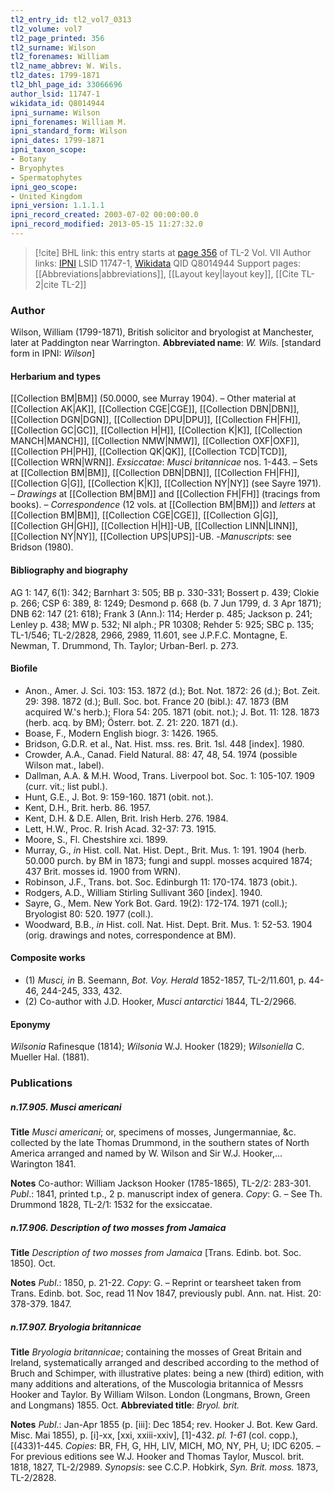 ```yaml
---
tl2_entry_id: tl2_vol7_0313
tl2_volume: vol7
tl2_page_printed: 356
tl2_surname: Wilson
tl2_forenames: William
tl2_name_abbrev: W. Wils.
tl2_dates: 1799-1871
tl2_bhl_page_id: 33066696
author_lsid: 11747-1
wikidata_id: Q8014944
ipni_surname: Wilson
ipni_forenames: William M.
ipni_standard_form: Wilson
ipni_dates: 1799-1871
ipni_taxon_scope: 
- Botany
- Bryophytes
- Spermatophytes
ipni_geo_scope: 
- United Kingdom
ipni_version: 1.1.1.1
ipni_record_created: 2003-07-02 00:00:00.0
ipni_record_modified: 2013-05-15 11:27:32.0
---
```


> [!cite] BHL link: this entry starts at [page 356](https://www.biodiversitylibrary.org/page/33066696) of TL-2 Vol. VII
> Author links: [IPNI](https://www.ipni.org/a/11747-1) LSID 11747-1, [Wikidata](https://www.wikidata.org/wiki/Q8014944) QID Q8014944
> Support pages: [[Abbreviations|abbreviations]], [[Layout key|layout key]], [[Cite TL-2|cite TL-2]]

### Author

Wilson, William (1799-1871), British solicitor and bryologist at Manchester, later at Paddington near Warrington. 
**Abbreviated name**: *W. Wils.* \[standard form in IPNI: *Wilson*\]

#### Herbarium and types

[[Collection BM|BM]] (50.0000, see Murray 1904). – Other material at [[Collection AK|AK]], [[Collection CGE|CGE]], [[Collection DBN|DBN]], [[Collection DGN|DGN]], [[Collection DPU|DPU]], [[Collection FH|FH]], [[Collection GC|GC]], [[Collection H|H]], [[Collection K|K]], [[Collection MANCH|MANCH]], [[Collection NMW|NMW]], [[Collection OXF|OXF]], [[Collection PH|PH]], [[Collection QK|QK]], [[Collection TCD|TCD]], [[Collection WRN|WRN]].
*Exsiccatae*: *Musci britannicae* nos. 1-443. – Sets at [[Collection BM|BM]], [[Collection DBN|DBN]], [[Collection FH|FH]], [[Collection G|G]], [[Collection K|K]], [[Collection NY|NY]] (see Sayre 1971). – *Drawings* at [[Collection BM|BM]] and [[Collection FH|FH]] (tracings from books). – *Correspondence* (12 vols. at [[Collection BM|BM]]) and *letters* at [[Collection BM|BM]], [[Collection CGE|CGE]], [[Collection G|G]], [[Collection GH|GH]], [[Collection H|H]]-UB, [[Collection LINN|LINN]], [[Collection NY|NY]], [[Collection UPS|UPS]]-UB. -*Manuscripts*: see Bridson (1980).

#### Bibliography and biography

AG 1: 147, 6(1): 342; Barnhart 3: 505; BB p. 330-331; Bossert p. 439; Clokie p. 266; CSP 6: 389, 8: 1249; Desmond p. 668 (b. 7 Jun 1799, d. 3 Apr 1871); DNB 62: 147 (21: 618); Frank 3 (Ann.): 114; Herder p. 485; Jackson p. 241; Lenley p. 438; MW p. 532; NI alph.; PR 10308; Rehder 5: 925; SBC p. 135; TL-1/546; TL-2/2828, 2966, 2989, 11.601, see J.P.F.C. Montagne, E. Newman, T. Drummond, Th. Taylor; Urban-Berl. p. 273.

#### Biofile

- Anon., Amer. J. Sci. 103: 153. 1872 (d.); Bot. Not. 1872: 26 (d.); Bot. Zeit. 29: 398. 1872 (d.); Bull. Soc. bot. France 20 (bibl.): 47. 1873 (BM acquired W.'s herb.); Flora 54: 205. 1871 (obit. not.); J. Bot. 11: 128. 1873 (herb. acq. by BM); Österr. bot. Z. 21: 220. 1871 (d.).
- Boase, F., Modern English biogr. 3: 1426. 1965.
- Bridson, G.D.R. et al., Nat. Hist. mss. res. Brit. 1sl. 448 \[index\]. 1980.
- Crowder, A.A., Canad. Field Natural. 88: 47, 48, 54. 1974 (possible Wilson mat., label).
- Dallman, A.A. & M.H. Wood, Trans. Liverpool bot. Soc. 1: 105-107. 1909 (curr. vit.; list publ.).
- Hunt, G.E., J. Bot. 9: 159-160. 1871 (obit. not.).
- Kent, D.H., Brit. herb. 86. 1957.
- Kent, D.H. & D.E. Allen, Brit. Irish Herb. 276. 1984.
- Lett, H.W., Proc. R. Irish Acad. 32-37: 73. 1915.
- Moore, S., Fl. Chestshire xci. 1899.
- Murray, G., *in* Hist. coll. Nat. Hist. Dept., Brit. Mus. 1: 191. 1904 (herb. 50.000 purch. by BM in 1873; fungi and suppl. mosses acquired 1874; 437 Brit. mosses id. 1900 from WRN).
- Robinson, J.F., Trans. bot. Soc. Edinburgh 11: 170-174. 1873 (obit.).
- Rodgers, A.D., William Stirling Sullivant 360 \[index\]. 1940.
- Sayre, G., Mem. New York Bot. Gard. 19(2): 172-174. 1971 (coll.); Bryologist 80: 520. 1977 (coll.).
- Woodward, B.B., *in* Hist. coll. Nat. Hist. Dept. Brit. Mus. 1: 52-53. 1904 (orig. drawings and notes, correspondence at BM).

#### Composite works

- (1) *Musci, in* B. Seemann, *Bot. Voy. Herald* 1852-1857, TL-2/11.601, p. 44-46, 244-245, 333, 432.
- (2) Co-author with J.D. Hooker, *Musci antarctici* 1844, TL-2/2966.

#### Eponymy

*Wilsonia* Rafinesque (1814); *Wilsonia* W.J. Hooker (1829); *Wilsoniella* C. Mueller Hal. (1881).

### Publications

##### n.17.905. Musci americani

**Title**
*Musci americani*; or, specimens of mosses, Jungermanniae, &c. collected by the late Thomas Drummond, in the southern states of North America arranged and named by W. Wilson and Sir W.J. Hooker,... Warington 1841.

**Notes**
Co-author: William Jackson Hooker (1785-1865), TL-2/2: 283-301.
*Publ*.: 1841, printed t.p., 2 p. manuscript index of genera. *Copy*: G. – See Th. Drummond 1828, TL-2/1: 1532 for the exsiccatae.

##### n.17.906. Description of two mosses from Jamaica

**Title**
*Description of two mosses from Jamaica* \[Trans. Edinb. bot. Soc. 1850\]. Oct.

**Notes**
*Publ*.: 1850, p. 21-22. *Copy*: G. – Reprint or tearsheet taken from Trans. Edinb. bot. Soc, read 11 Nov 1847, previously publ. Ann. nat. Hist. 20: 378-379. 1847.

##### n.17.907. Bryologia britannicae

**Title**
*Bryologia britannicae*; containing the mosses of Great Britain and Ireland, systematically arranged and described according to the method of Bruch and Schimper, with illustrative plates: being a new (third) edition, with many additions and alterations, of the Muscologia britannica of Messrs Hooker and Taylor. By William Wilson. London (Longmans, Brown, Green and Longmans) 1855. Oct.
**Abbreviated title**: *Bryol. brit.*

**Notes**
*Publ*.: Jan-Apr 1855 (p. \[iii\]: Dec 1854; rev. Hooker J. Bot. Kew Gard. Misc. Mai 1855), p. \[i\]-xx, \[xxi, xxiii-xxiv\], \[1\]-432. *pl. 1-61* (col. copp.), \[(433)1-445. *Copies*: BR, FH, G, HH, LIV, MICH, MO, NY, PH, U; IDC 6205. – For previous editions see W.J. Hooker and Thomas Taylor, Muscol. brit. 1818, 1827, TL-2/2989.
*Synopsis*: see C.C.P. Hobkirk, *Syn. Brit. moss.* 1873, TL-2/2828.

